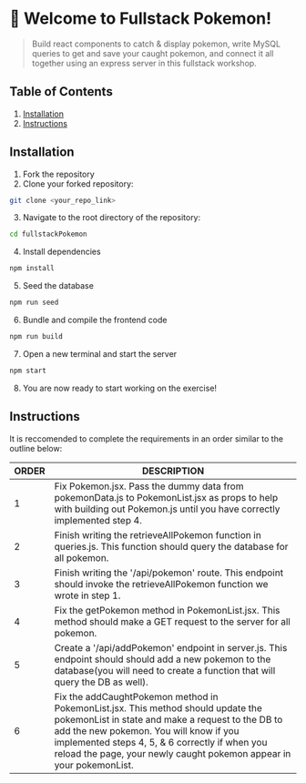 # 🚀 Welcome to Fullstack Pokemon!

>Build react components to catch & display pokemon, write MySQL queries to get and save your caught pokemon, and  connect it all together using an express server in this fullstack workshop.


## Table of Contents

1. [Installation](#Installation)
1. [Instructions](#Instructions)


## Installation

1. Fork the repository
2. Clone your forked repository:
```sh
git clone <your_repo_link>
```
3. Navigate to the root directory of the repository:
```sh
cd fullstackPokemon
```
4. Install dependencies
```sh
npm install
```
5. Seed the database
```sh
npm run seed
```
6. Bundle and compile the frontend code
```sh
npm run build
```
7. Open a new terminal and start the server
```sh
npm start
```
8. You are now ready to start working on the exercise!

## Instructions

It is reccomended to complete the requirements in an order similar to the outline below:

| ORDER | DESCRIPTION                                                                                                                                                     |
| ----- | --------------------------------------------------------------------------------------------------------------------------------------------------------------- |
| 1     | Fix Pokemon.jsx. Pass the dummy data from pokemonData.js to PokemonList.jsx as props to help with building out Pokemon.js until you have correctly implemented step 4. |
| 2     | Finish writing the retrieveAllPokemon function in queries.js. This function should query the database for all pokemon. |
| 3     | Finish writing the '/api/pokemon' route. This endpoint should invoke the retrieveAllPokemon function we wrote in step 1. |
| 4     | Fix the getPokemon method in PokemonList.jsx. This method should make a GET request to the server for all pokemon. |
| 5     | Create a '/api/addPokemon' endpoint in server.js. This endpoint should should add a new pokemon to the database(you will need to create a function that will query the DB as well). |
| 6     | Fix the addCaughtPokemon method in PokemonList.jsx. This method should update the pokemonList in state and make a request to the DB to add the new pokemon. You will know if you implemented steps 4, 5, & 6 correctly if when you reload the page, your newly caught pokemon appear in your pokemonList.   |

